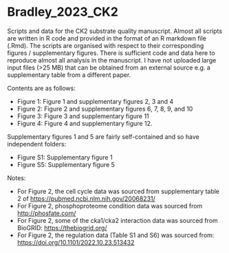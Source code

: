 # Bradley_2023_CK2
Scripts and data for the CK2 substrate quality manuscript. Almost all scripts are written in R code and provided in the format of an R markdown file (.Rmd).
The scripts are organised with respect to their corresponding figures / supplementary figures. There is sufficient code and data here to reproduce almost all
analysis in the manuscript. I have not uploaded large input files (>25 MB) that can be obtained from an external source e.g. a supplementary table from a different paper.

Contents are as follows:

- Figure 1: Figure 1 and supplementary figures 2, 3 and 4
- Figure 2: Figure 2 and supplementary figures 6, 7, 8, 9, and 10
- Figure 3: Figure 3 and supplementary figure 11
- Figure 4: Figure 4 and supplementary figure 12.

Supplementary figures 1 and 5 are fairly self-contained and so have independent folders:

- Figure S1: Supplementary figure 1
- Figure S5: Supplementary figure 5

Notes: 

- For Figure 2, the cell cycle data was sourced from supplementary table 2 of https://pubmed.ncbi.nlm.nih.gov/20068231/
- For Figure 2, phosphoproteome condition data was sourced from http://phosfate.com/ 
- For Figure 2, some of the cka1/cka2 interaction data was sourced from BioGRID: https://thebiogrid.org/
- For Figure 2, the regulation data (Table S1 and S6) was sourced from: https://doi.org/10.1101/2022.10.23.513432

